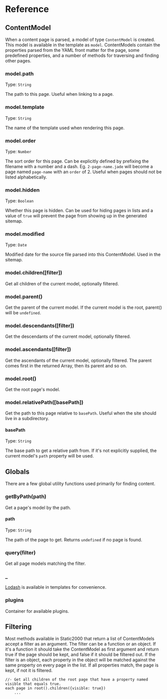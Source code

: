 # Reference

## ContentModel

When a content page is parsed, a model of type `ContentModel` is created. This model is available in the template as `model`. ContentModels contain the properties parsed from the YAML front matter for the page, some predefined properties, and a number of methods for traversing and finding other pages.

### model.path

Type: `String`

The path to this page. Useful when linking to a page.

### model.template

Type: `String`

The name of the template used when rendering this page.

### model.order

Type: `Number`

The sort order for this page. Can be explicitly defined by prefixing the filename with a number and a dash. Eg. `2-page-name.jade` will become a page named `page-name` with an `order` of 2. Useful when pages should not be listed alphabetically.

### model.hidden

Type: `Boolean`

Whether this page is hidden. Can be used for hiding pages in lists and a value of `true` will prevent the page from showing up in the generated sitemap.

### model.modified

Type: `Date`

Modified date for the source file parsed into this ContentModel. Used in the sitemap.

### model.children([filter])

Get all children of the current model, optionally filtered.

### model.parent()

Get the parent of the current model. If the current model is the root, parent() will be `undefined`.

### model.descendants([filter])

Get the descendants of the current model, optionally filtered.

### model.ascendants([filter])

Get the ascendants of the current model, optionally filtered. The parent comes first in the returned Array, then its parent and so on.

### model.root()

Get the root page's model.

### model.relativePath([basePath])

Get the path to this page relative to `basePath`. Useful when the site should live in a subdirectory.

#### basePath

Type: `String`

The base path to get a relative path from. If it's not explicitly supplied, the current model's `path` property will be used.

## Globals

There are a few global utility functions used primarily for finding content.

### getByPath(path)

Get a page's model by the path.

#### path

Type: `String`

The path of the page to get. Returns `undefined` if no page is found.

### query(filter)

Get all page models matching the filter.

### _

[Lodash](https://lodash.com/) is available in templates for convenience.

### plugins

Container for available plugins.

## Filtering

Most methods available in Static2000 that return a list of ContentModels accept a filter as an argument. The filter can be a function or an object. If it's a function it should take the ContentModel as first argument and return true if the page should be kept, and false if it should be filtered out. If the filter is an object, each property in the object will be matched against the same property on every page in the list. If all properties match, the page is kept, if not it is filtered.

```jade
//- Get all children of the root page that have a property named visible that equals true.
each page in root().children({visible: true})
    ...
```
